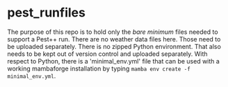 # pest_runfiles

The purpose of this repo is to hold only the *bare minimum* files needed to support a Pest++ run. There are no weather data files here. Those need to be uploaded separately. There is no zipped Python environment. That also needs to be kept out of version control and uploaded separately. With respect to Python, there is a 'minimal_env.yml' file that can be used with a working mambaforge installation by typing `mamba env create -f minimal_env.yml`.
